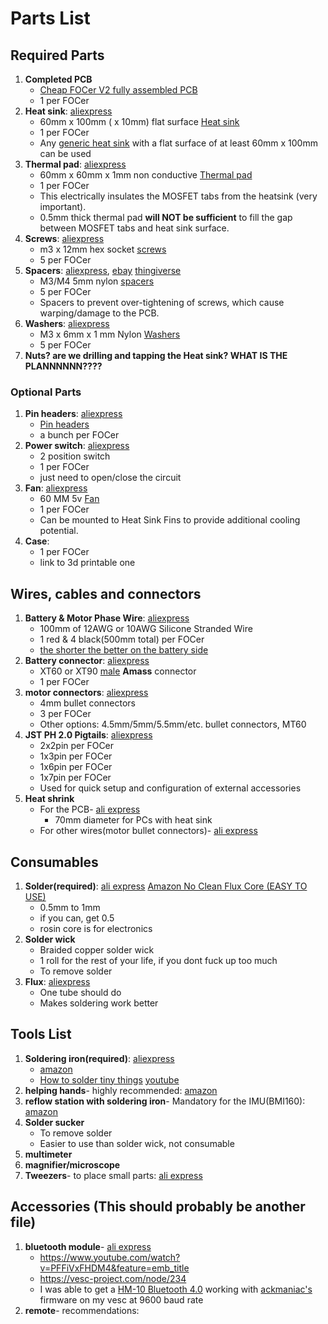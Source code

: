 # Parts List
## Required Parts
1. **Completed PCB**
    * [Cheap FOCer V2 fully assembled PCB](../orderingGuide/readme.md)
    * 1 per FOCer
3. **Heat sink**: [aliexpress](https://www.aliexpress.com/item/32951112852.html)
    * 60mm x 100mm ( x 10mm) flat surface [Heat sink](heatSink.jpeg) 
    * 1 per FOCer
    * Any [generic heat sink](heatSink.jpeg) with a flat surface of at least 60mm x 100mm can be used
4. **Thermal pad**: [aliexpress](https://www.aliexpress.com/item/32810504639.html)
    * 60mm x 60mm x 1mm non conductive [Thermal pad](thermalPad.jpeg)
    * 1 per FOCer
    * This electrically insulates the MOSFET tabs from the heatsink (very important).
    * 0.5mm thick thermal pad **will NOT be sufficient** to fill the gap between MOSFET tabs and heat sink surface.
5. **Screws**: [aliexpress](https://www.aliexpress.com/item/32810872544.html)
    * m3 x 12mm hex socket [screws](screws.jpeg)
    * 5 per FOCer
1. **Spacers**: [aliexpress](https://www.aliexpress.com/item/33047891996.html),  [ebay](https://www.ebay.com/itm/OD7-5mm-Nylon-Round-Spacer-Standoff-For-M3-thread-Screw-Blot-QTY50/183743008473) [thingiverse](https://www.thingiverse.com/thing:2876367)
    * M3/M4 5mm nylon [spacers](spacers.jpeg)
    * 5 per FOCer
    * Spacers to prevent over-tightening of screws, which cause warping/damage to the PCB.
1. **Washers**: [aliexpress](https://www.aliexpress.com/item/33021883302.html)
    * M3 x 6mm x 1 mm Nylon [Washers](washers.jpeg) 
    * 5 per FOCer
1. **Nuts? are we drilling and tapping the Heat sink? WHAT IS THE PLANNNNNN????**

### Optional Parts
1. **Pin headers**:  [aliexpress](https://www.aliexpress.com/item/4000909558952.html)
    * [Pin headers](pinHeaders.png)
    * a bunch per FOCer
1. **Power switch**: [aliexpress](https://www.aliexpress.com/item/4000358463924.html)
    * 2 position switch
    * 1 per FOCer
    * just need to open/close the circuit
1. **Fan**: [aliexpress](https://www.aliexpress.com/item/32571979071.html)
    * 60 MM 5v [Fan](image7.jpeg)
    * 1 per FOCer
    * Can be mounted to Heat Sink Fins to provide additional cooling potential. 
5. **Case**:
    * 1 per FOCer
    * link to 3d printable one

## Wires, cables and connectors
1. **Battery & Motor Phase Wire**: [aliexpress](https://www.aliexpress.com/item/33057076463.html)
    * 100mm of 12AWG or 10AWG Silicone Stranded Wire
    * 1 red & 4 black(500mm total) per FOCer
    * [the shorter the better on the battery side](https://www.youtube.com/watch?v=54bb9zpDdZU)
2. **Battery connector**: [aliexpress](https://www.aliexpress.com/item/32546847748.html)
    * XT60 or XT90 [male](xt90MvF.jpg) **Amass** connector
    * 1 per FOCer
3. **motor connectors**: [aliexpress](https://www.aliexpress.com/item/32926203705.html)
    * 4mm bullet connectors 
    * 3 per FOCer
     * Other options: 4.5mm/5mm/5.5mm/etc. bullet connectors, MT60
1. **JST PH 2.0 Pigtails**: [aliexpress](https://www.aliexpress.com/item/32733307616.html)
    * 2x2pin per FOCer
    * 1x3pin per FOCer
    * 1x6pin per FOCer
    * 1x7pin per FOCer
    * Used for quick setup and configuration of external accessories
1. **Heat shrink**
    * For the PCB- [ali express](https://a.aliexpress.com/_dUNLfKc)
        - 70mm diameter for PCs with heat sink 
    * For other wires(motor bullet connectors)- [ali express](https://www.aliexpress.com/item/33008449230.html)

## Consumables
1. **Solder(required)**: [ali express](https://www.aliexpress.com/item/32946643268.html) [Amazon No Clean Flux Core (EASY TO USE)](https://www.amazon.com/MG-Chemicals-Leaded-Solder-Pocket/dp/B072JQ1N4G)
    * 0.5mm to 1mm
    * if you can, get 0.5
    * rosin core is for electronics
1. **Solder wick**
    * Braided copper solder wick
    * 1 roll for the rest of your life, if you dont fuck up too much
    * To remove solder
3. **Flux**: [aliexpress](https://www.aliexpress.com/item/32828595199.html)
    * One tube should do
    * Makes soldering work better 

## Tools List
1. **Soldering iron(required)**: [aliexpress](https://www.aliexpress.com/item/4000019437594.html)
    * [amazon](https://www.amazon.com/X-Tronic-3020-XTS-Digital-Display-Soldering/dp/B01DGZFSNE)
    * [How to solder tiny things](https://www.overclockers.com/how-to-solder-tiny-things/) [youtube](https://youtu.be/b9FC9fAlfQE)
1. **helping hands**- highly recommended: [amazon](https://www.amazon.com/gp/product/B078N9DPQ5)
1.  **reflow station with soldering iron**- Mandatory for the IMU(BMI160): [amazon](https://www.amazon.com/Flexzion-Digital-Soldering-Station-Desoldering/dp/B0154G4A28)
1. **Solder sucker** 
    * To remove solder
    * Easier to use than solder wick, not consumable
1. **multimeter**
1. **magnifier/microscope**
1. **Tweezers**- to place small parts: [ali express](https://aliexpress.com/item/33019151832.html)

## Accessories (This should probably be another file)
1. **bluetooth module**- [ali express](https://www.aliexpress.com/item/32833817130.html)
    * https://www.youtube.com/watch?v=PFFiVxFHDM4&feature=emb_title
    * https://vesc-project.com/node/234
    * I was able to get a [HM-10 Bluetooth 4.0](https://www.aliexpress.com/item/32888733000.html) working with [ackmaniac's](http://esk8.news/how-to-ackmaniac-esc-tool/) firmware on my vesc at 9600 baud rate
1. **remote**- recommendations:
